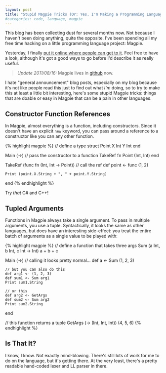 ```yaml
---
layout: post
title: "Stupid Magpie Tricks (Or: Yes, I'm Making a Programming Language Like Everyone Else)"
#categories: code, language, magpie
---
```

This blog has been collecting dust for several months now. Not because I
haven't been doing anything, quite the opposite. I've been spending all my
free time hacking on a little programming language project: Magpie.

Yesterday, I finally [put it online where people can get to it](http://bitbucket.org/munificent/magpie/). Feel free
to have a look, although it's got a good ways to go before I'd describe it as
really useful.

<blockquote class="update">
<p><em>Update 2011/08/16:</em> Magpie lives in <a href="http://github.com/munificent/magpie">github</a> now.</p>
</blockquote>

I hate "general announcement" blog posts, especially on my blog because it's
not like people read this just to find out what *I'm* doing, so to try to make
this at least a little bit interesting, here's some stupid Magpie tricks:
things that are doable or easy in Magpie that can be a pain in other
languages.

## Constructor Function References

In Magpie, almost everything is a function, including constructors. Since it
doesn't have an explicit `new` keyword, you can pass around a reference to a
constructor like you can any other function.

{% highlight magpie %}
// define a type
struct Point
    X Int
    Y Int
end

Main (->)
    // pass the constructor to a function
    TakeRef fn Point (Int, Int)
end

TakeRef (func fn (Int, Int -> Point))
    // call the ref
    def point <- func (1, 2)

    Print (point.X.String + ", " + point.Y.String)
end
{% endhighlight %}

Try *that* C# and C++!

## Tupled Arguments

Functions in Magpie always take a single argument. To pass in multiple
arguments, you use a tuple. Syntactically, it looks the same as other
languages, but does have an interesting side-effect: you treat the entire
batch of arguments as a single value to be played with:

{% highlight magpie %}
// define a function that takes three args
Sum (a Int, b Int, c Int -> Int) a + b + c

Main (->)
    // calling it looks pretty normal...
    def a <- Sum (1, 2, 3)

    // but you can also do this
    def arg1 <- (1, 2, 3)
    def sum1 <- Sum arg1
    Print sum1.String

    // or this
    def arg2 <- GetArgs
    def sum2 <- Sum arg2
    Print sum2.String
end

// this function returns a tuple
GetArgs (-> (Int, Int, Int)) (4, 5, 6)
{% endhighlight %}

## Is That It?

I know, I know. Not exactly mind-blowing. There's still lots of work for me to
do on the language, but it's getting there. At the very least, there's a
pretty readable hand-coded lexer and LL parser in there.
